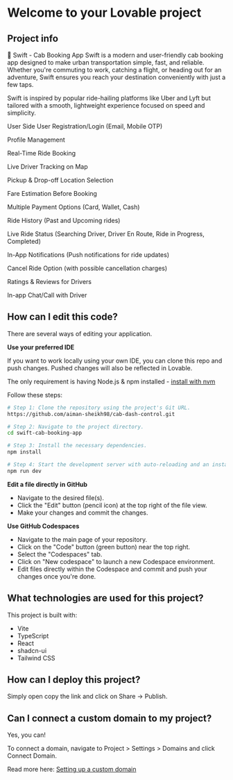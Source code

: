 # Welcome to your Lovable project

## Project info
🚖 Swift - Cab Booking App
Swift is a modern and user-friendly cab booking app designed to make urban transportation simple, fast, and reliable. Whether you're commuting to work, catching a flight, or heading out for an adventure, Swift ensures you reach your destination conveniently with just a few taps.

Swift is inspired by popular ride-hailing platforms like Uber and Lyft but tailored with a smooth, lightweight experience focused on speed and simplicity.

User Side
User Registration/Login (Email, Mobile OTP)

Profile Management

Real-Time Ride Booking

Live Driver Tracking on Map

Pickup & Drop-off Location Selection

Fare Estimation Before Booking

Multiple Payment Options (Card, Wallet, Cash)

Ride History (Past and Upcoming rides)

Live Ride Status (Searching Driver, Driver En Route, Ride in Progress, Completed)

In-App Notifications (Push notifications for ride updates)

Cancel Ride Option (with possible cancellation charges)

Ratings & Reviews for Drivers

In-app Chat/Call with Driver

## How can I edit this code?

There are several ways of editing your application.



**Use your preferred IDE**

If you want to work locally using your own IDE, you can clone this repo and push changes. Pushed changes will also be reflected in Lovable.

The only requirement is having Node.js & npm installed - [install with nvm](https://github.com/nvm-sh/nvm#installing-and-updating)

Follow these steps:

```sh
# Step 1: Clone the repository using the project's Git URL.
https://github.com/aiman-sheikh98/cab-dash-control.git

# Step 2: Navigate to the project directory.
cd swift-cab-booking-app

# Step 3: Install the necessary dependencies.
npm install

# Step 4: Start the development server with auto-reloading and an instant preview.
npm run dev
```

**Edit a file directly in GitHub**

- Navigate to the desired file(s).
- Click the "Edit" button (pencil icon) at the top right of the file view.
- Make your changes and commit the changes.

**Use GitHub Codespaces**

- Navigate to the main page of your repository.
- Click on the "Code" button (green button) near the top right.
- Select the "Codespaces" tab.
- Click on "New codespace" to launch a new Codespace environment.
- Edit files directly within the Codespace and commit and push your changes once you're done.

## What technologies are used for this project?

This project is built with:

- Vite
- TypeScript
- React
- shadcn-ui
- Tailwind CSS

## How can I deploy this project?

Simply open copy the link  and click on Share -> Publish.

## Can I connect a custom domain to my  project?

Yes, you can!

To connect a domain, navigate to Project > Settings > Domains and click Connect Domain.

Read more here: [Setting up a custom domain](https://docs.lovable.dev/tips-tricks/custom-domain#step-by-step-guide)
